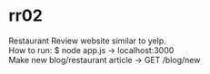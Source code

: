 rr02
====

Restaurant Review website similar to yelp.
<br>
How to run: $ node app.js   -> localhost:3000
<br>
Make new blog/restaurant article -> GET /blog/new

